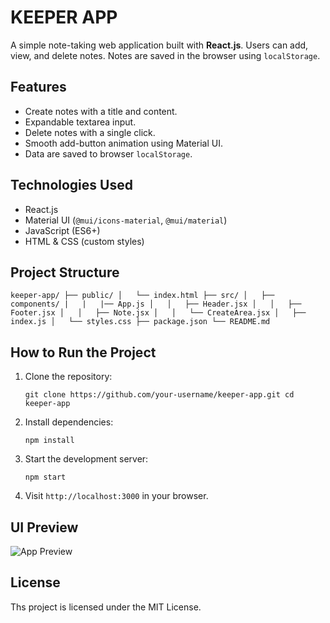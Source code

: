 #  KEEPER APP

A simple note-taking web application built with **React.js**. Users can add, view, and delete notes. Notes are saved in the browser using `localStorage`.


##  Features

- Create notes with a title and content.
- Expandable textarea input.
- Delete notes with a single click.
- Smooth add-button animation using Material UI.
- Data are saved to browser `localStorage`.


##  Technologies Used

- React.js
- Material UI (`@mui/icons-material`, `@mui/material`)
- JavaScript (ES6+)
- HTML & CSS (custom styles)


##  Project Structure

`
keeper-app/
├── public/
│   └── index.html
├── src/
│   ├── components/
|   |   |── App.js
│   │   ├── Header.jsx
│   │   ├── Footer.jsx
│   │   ├── Note.jsx
│   │   └── CreateArea.jsx
│   ├── index.js
│   └── styles.css
├── package.json
└── README.md
`


##  How to Run the Project

1. Clone the repository:

    `git clone https://github.com/your-username/keeper-app.git
    cd keeper-app`

2. Install dependencies:

    `npm install`

3. Start the development server:

    `npm start`

4. Visit `http://localhost:3000` in your browser.


## UI Preview

![App Preview](/Screenshot%20(555).png)


## License

Ths project is licensed under the MIT License.



